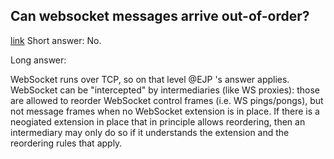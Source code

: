 ## Can websocket messages arrive out-of-order?
[link](https://stackoverflow.com/questions/11804721/can-websocket-messages-arrive-out-of-order)
Short answer: No.

Long answer:

WebSocket runs over TCP, so on that level @EJP 's answer applies. WebSocket can be "intercepted" by intermediaries (like WS proxies): those are allowed to reorder WebSocket control frames (i.e. WS pings/pongs), but not message frames when no WebSocket extension is in place. If there is a neogiated extension in place that in principle allows reordering, then an intermediary may only do so if it understands the extension and the reordering rules that apply.
